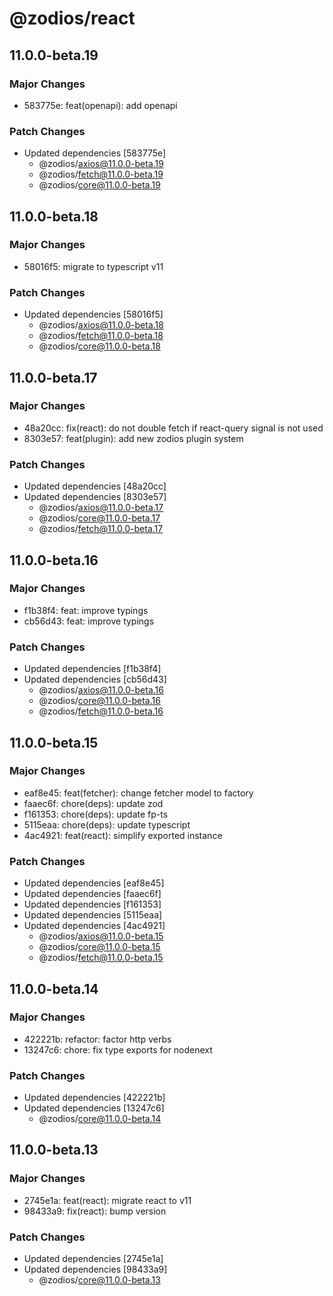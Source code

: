 # @zodios/react

## 11.0.0-beta.19

### Major Changes

- 583775e: feat(openapi): add openapi

### Patch Changes

- Updated dependencies [583775e]
  - @zodios/axios@11.0.0-beta.19
  - @zodios/fetch@11.0.0-beta.19
  - @zodios/core@11.0.0-beta.19

## 11.0.0-beta.18

### Major Changes

- 58016f5: migrate to typescript v11

### Patch Changes

- Updated dependencies [58016f5]
  - @zodios/axios@11.0.0-beta.18
  - @zodios/fetch@11.0.0-beta.18
  - @zodios/core@11.0.0-beta.18

## 11.0.0-beta.17

### Major Changes

- 48a20cc: fix(react): do not double fetch if react-query signal is not used
- 8303e57: feat(plugin): add new zodios plugin system

### Patch Changes

- Updated dependencies [48a20cc]
- Updated dependencies [8303e57]
  - @zodios/axios@11.0.0-beta.17
  - @zodios/core@11.0.0-beta.17
  - @zodios/fetch@11.0.0-beta.17

## 11.0.0-beta.16

### Major Changes

- f1b38f4: feat: improve typings
- cb56d43: feat: improve typings

### Patch Changes

- Updated dependencies [f1b38f4]
- Updated dependencies [cb56d43]
  - @zodios/axios@11.0.0-beta.16
  - @zodios/core@11.0.0-beta.16
  - @zodios/fetch@11.0.0-beta.16

## 11.0.0-beta.15

### Major Changes

- eaf8e45: feat(fetcher): change fetcher model to factory
- faaec6f: chore(deps): update zod
- f161353: chore(deps): update fp-ts
- 5115eaa: chore(deps): update typescript
- 4ac4921: feat(react): simplify exported instance

### Patch Changes

- Updated dependencies [eaf8e45]
- Updated dependencies [faaec6f]
- Updated dependencies [f161353]
- Updated dependencies [5115eaa]
- Updated dependencies [4ac4921]
  - @zodios/axios@11.0.0-beta.15
  - @zodios/core@11.0.0-beta.15
  - @zodios/fetch@11.0.0-beta.15

## 11.0.0-beta.14

### Major Changes

- 422221b: refactor: factor http verbs
- 13247c6: chore: fix type exports for nodenext

### Patch Changes

- Updated dependencies [422221b]
- Updated dependencies [13247c6]
  - @zodios/core@11.0.0-beta.14

## 11.0.0-beta.13

### Major Changes

- 2745e1a: feat(react): migrate react to v11
- 98433a9: fix(react): bump version

### Patch Changes

- Updated dependencies [2745e1a]
- Updated dependencies [98433a9]
  - @zodios/core@11.0.0-beta.13
